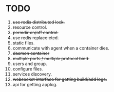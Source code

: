 TODO
=====

1. ~~use redis distributed lock.~~
2. resource control.
3. ~~permdir on/off control.~~
4. ~~use redis replace etcd.~~
5. static files.
6. communicate with agent when a container dies.
7. ~~daemon container~~
8. ~~multiple ports / multiple protocol bind.~~
9. users and group.
10. configure files.
11. services discovery.
12. ~~websocket interface for getting build/add logs.~~
13. api for getting applog.
